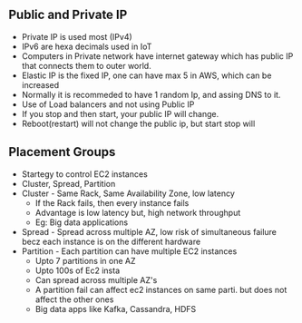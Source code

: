 ## Public and Private IP
* Private IP is used most (IPv4)
* IPv6 are hexa decimals used in IoT
* Computers in Private network have internet gateway which has public IP that connects them to outer world.
* Elastic IP is the fixed IP, one can have max 5 in AWS, which can be increased
* Normally it is recommeded to have 1 random Ip, and assing DNS to it. 
* Use of Load balancers and not using Public IP
* If you stop and then start, your public IP will change.
* Reboot(restart) will not change the public ip, but start stop will


## Placement Groups
* Startegy to control EC2 instances
* Cluster, Spread, Partition
* Cluster - Same Rack, Same Availability Zone, low latency
  * If the Rack fails, then every instance fails
  * Advantage is low latency but, high network throughput
  * Eg: Big data applications
* Spread - Spread across multiple AZ, low risk of simultaneous failure becz each instance is on the different hardware
* Partition - Each partition can have multiple EC2 instances
  * Upto 7 partitions in one AZ
  * Upto 100s of Ec2 insta
  * Can spread across multiple AZ's
  * A partition fail can affect ec2 instances on same parti. but does not affect the other ones
  * Big data apps like Kafka, Cassandra, HDFS

